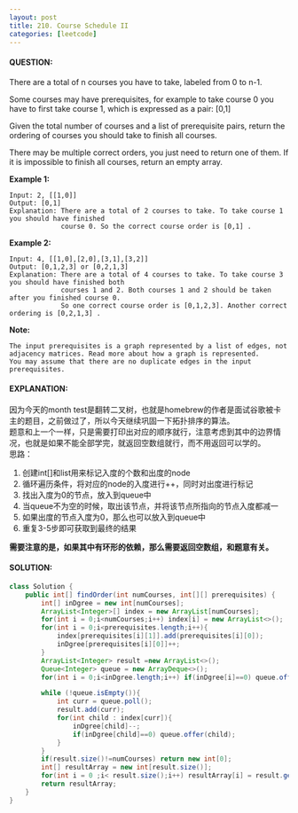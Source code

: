 ```yaml
---
layout: post
title: 210. Course Schedule II
categories: [leetcode]
---
```

#### QUESTION:
There are a total of n courses you have to take, labeled from 0 to n-1.

Some courses may have prerequisites, for example to take course 0 you have to first take course 1, which is expressed as a pair: [0,1]

Given the total number of courses and a list of prerequisite pairs, return the ordering of courses you should take to finish all courses.

There may be multiple correct orders, you just need to return one of them. If it is impossible to finish all courses, return an empty array.

**Example 1:**
```
Input: 2, [[1,0]] 
Output: [0,1]
Explanation: There are a total of 2 courses to take. To take course 1 you should have finished   
             course 0. So the correct course order is [0,1] .
```
**Example 2:**

```
Input: 4, [[1,0],[2,0],[3,1],[3,2]]
Output: [0,1,2,3] or [0,2,1,3]
Explanation: There are a total of 4 courses to take. To take course 3 you should have finished both     
             courses 1 and 2. Both courses 1 and 2 should be taken after you finished course 0. 
             So one correct course order is [0,1,2,3]. Another correct ordering is [0,2,1,3] .
```
**Note:**
```
The input prerequisites is a graph represented by a list of edges, not adjacency matrices. Read more about how a graph is represented.
You may assume that there are no duplicate edges in the input prerequisites.
```
#### EXPLANATION:
因为今天的month test是翻转二叉树，也就是homebrew的作者是面试谷歌被卡主的题目，之前做过了，所以今天继续巩固一下拓扑排序的算法。  
题意和上一个一样，只是需要打印出对应的顺序就行，注意考虑到其中的边界情况，也就是如果不能全部学完，就返回空数组就行，而不用返回可以学的。  
思路： 
1. 创建int[]和list用来标记入度的个数和出度的node
2. 循环遍历条件，将对应的node的入度进行++，同时对出度进行标记
3. 找出入度为0的节点，放入到queue中
4. 当queue不为空的时候，取出该节点，并将该节点所指向的节点入度都减一
5. 如果出度的节点入度为0，那么也可以放入到queue中
6. 重复3-5步即可获取到最终的结果 

**需要注意的是，如果其中有环形的依赖，那么需要返回空数组，和题意有关。** 

#### SOLUTION:
```java
class Solution {
    public int[] findOrder(int numCourses, int[][] prerequisites) {
        int[] inDgree = new int[numCourses];
        ArrayList<Integer>[] index = new ArrayList[numCourses];
        for(int i = 0;i<numCourses;i++) index[i] = new ArrayList<>();
        for(int i = 0;i<prerequisites.length;i++){
            index[prerequisites[i][1]].add(prerequisites[i][0]);
            inDgree[prerequisites[i][0]]++;
        }
        ArrayList<Integer> result =new ArrayList<>();
        Queue<Integer> queue = new ArrayDeque<>();
        for(int i = 0;i<inDgree.length;i++) if(inDgree[i]==0) queue.offer(i);

        while (!queue.isEmpty()){
            int curr = queue.poll();
            result.add(curr);
            for(int child : index[curr]){
                inDgree[child]--;
                if(inDgree[child]==0) queue.offer(child);
            }
        }
        if(result.size()!=numCourses) return new int[0];
        int[] resultArray = new int[result.size()];
        for(int i = 0 ;i< result.size();i++) resultArray[i] = result.get(i);
        return resultArray;
    }
}
```
